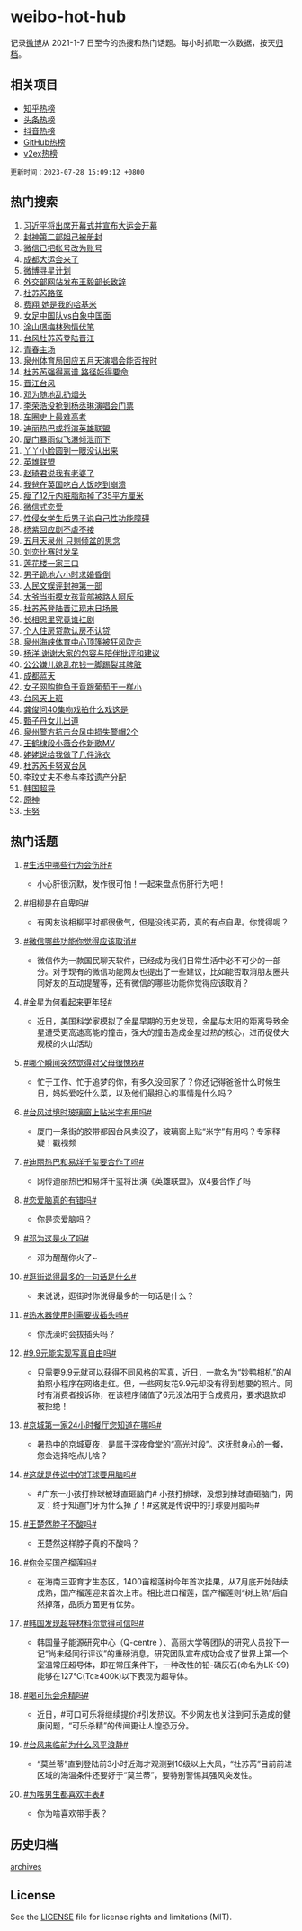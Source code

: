 # weibo-hot-hub

记录[微博](https://www.weibo.com)从 2021-1-7 日至今的热搜和热门话题。每小时抓取一次数据，按天[归档](archives)。

## 相关项目

- [知乎热榜](https://github.com/lonnyzhang423/zhihu-hot-hub)
- [头条热榜](https://github.com/lonnyzhang423/toutiao-hot-hub)
- [抖音热榜](https://github.com/lonnyzhang423/douyin-hot-hub)
- [GitHub热榜](https://github.com/lonnyzhang423/github-hot-hub)
- [v2ex热榜](https://github.com/lonnyzhang423/v2ex-hot-hub)


`更新时间：2023-07-28 15:09:12 +0800`

## 热门搜索

1. [习近平将出席开幕式并宣布大运会开幕](https://m.weibo.cn/search?containerid=100103type%3D1%26t%3D10%26q%3D%23%E4%B9%A0%E8%BF%91%E5%B9%B3%E5%B0%86%E5%87%BA%E5%B8%AD%E5%BC%80%E5%B9%95%E5%BC%8F%E5%B9%B6%E5%AE%A3%E5%B8%83%E5%A4%A7%E8%BF%90%E4%BC%9A%E5%BC%80%E5%B9%95%23&stream_entry_id=51&isnewpage=1&extparam=seat%3D1%26dgr%3D0%26cate%3D10103%26stream_entry_id%3D51%26filter_type%3Drealtimehot%26pos%3D0%26c_type%3D51%26display_time%3D1690528150%26pre_seqid%3D1690528150849027218107&luicode=10000011&lfid=106003type%253D25%2526t%253D3%2526disable_hot%253D1%2526filter_type%253Drealtimehot)
1. [封神第二部妲己被册封](https://m.weibo.cn/search?containerid=100103type%3D1%26t%3D10%26q%3D%E5%B0%81%E7%A5%9E%E7%AC%AC%E4%BA%8C%E9%83%A8%E5%A6%B2%E5%B7%B1%E8%A2%AB%E5%86%8C%E5%B0%81&stream_entry_id=31&isnewpage=1&extparam=seat%3D1%26stream_entry_id%3D31%26realpos%3D1%26lcate%3D5001%26filter_type%3Drealtimehot%26q%3D%25E5%25B0%2581%25E7%25A5%259E%25E7%25AC%25AC%25E4%25BA%258C%25E9%2583%25A8%25E5%25A6%25B2%25E5%25B7%25B1%25E8%25A2%25AB%25E5%2586%258C%25E5%25B0%2581%26c_type%3D31%26flag%3D1%26dgr%3D0%26cate%3D5001%26pos%3D0%26band_rank%3D1%26display_time%3D1690528150%26pre_seqid%3D1690528150849027218107&luicode=10000011&lfid=106003type%253D25%2526t%253D3%2526disable_hot%253D1%2526filter_type%253Drealtimehot)
1. [微信已把帐号改为账号](https://m.weibo.cn/search?containerid=100103type%3D1%26t%3D10%26q%3D%23%E5%BE%AE%E4%BF%A1%E5%B7%B2%E6%8A%8A%E5%B8%90%E5%8F%B7%E6%94%B9%E4%B8%BA%E8%B4%A6%E5%8F%B7%23&stream_entry_id=31&isnewpage=1&extparam=seat%3D1%26stream_entry_id%3D31%26realpos%3D2%26lcate%3D5001%26filter_type%3Drealtimehot%26q%3D%2523%25E5%25BE%25AE%25E4%25BF%25A1%25E5%25B7%25B2%25E6%258A%258A%25E5%25B8%2590%25E5%258F%25B7%25E6%2594%25B9%25E4%25B8%25BA%25E8%25B4%25A6%25E5%258F%25B7%2523%26c_type%3D31%26flag%3D16%26dgr%3D0%26cate%3D5001%26pos%3D1%26band_rank%3D2%26display_time%3D1690528150%26pre_seqid%3D1690528150849027218107&luicode=10000011&lfid=106003type%253D25%2526t%253D3%2526disable_hot%253D1%2526filter_type%253Drealtimehot)
1. [成都大运会来了](https://m.weibo.cn/search?containerid=100103type%3D1%26t%3D10%26q%3D%23%E6%88%90%E9%83%BD%E5%A4%A7%E8%BF%90%E4%BC%9A%E6%9D%A5%E4%BA%86%23&stream_entry_id=31&isnewpage=1&extparam=seat%3D1%26stream_entry_id%3D31%26realpos%3D3%26lcate%3D5001%26filter_type%3Drealtimehot%26q%3D%2523%25E6%2588%2590%25E9%2583%25BD%25E5%25A4%25A7%25E8%25BF%2590%25E4%25BC%259A%25E6%259D%25A5%25E4%25BA%2586%2523%26c_type%3D31%26flag%3D0%26dgr%3D0%26cate%3D5001%26pos%3D2%26band_rank%3D3%26display_time%3D1690528150%26pre_seqid%3D1690528150849027218107&luicode=10000011&lfid=106003type%253D25%2526t%253D3%2526disable_hot%253D1%2526filter_type%253Drealtimehot)
1. [微博寻星计划](https://m.weibo.cn/search?containerid=100103type%3D1%26t%3D10%26q%3D%23%E5%BE%AE%E5%8D%9A%E5%AF%BB%E6%98%9F%E8%AE%A1%E5%88%92%23&stream_entry_id=31&isnewpage=1&extparam=seat%3D1%26stream_entry_id%3D31%26q%3D%2523%25E5%25BE%25AE%25E5%258D%259A%25E5%25AF%25BB%25E6%2598%259F%25E8%25AE%25A1%25E5%2588%2592%2523%26lcate%3D5001%26filter_type%3Drealtimehot%26is_ad_pos%3D1%26c_type%3D31%26dgr%3D0%26cate%3D5001%26adid%3D197711%26pos%3D3%26band_rank%3D4%26display_time%3D1690528150%26pre_seqid%3D1690528150849027218107&luicode=10000011&lfid=106003type%253D25%2526t%253D3%2526disable_hot%253D1%2526filter_type%253Drealtimehot)
1. [外交部网站发布王毅部长致辞](https://m.weibo.cn/search?containerid=100103type%3D1%26t%3D10%26q%3D%23%E5%A4%96%E4%BA%A4%E9%83%A8%E7%BD%91%E7%AB%99%E5%8F%91%E5%B8%83%E7%8E%8B%E6%AF%85%E9%83%A8%E9%95%BF%E8%87%B4%E8%BE%9E%23&stream_entry_id=31&isnewpage=1&extparam=seat%3D1%26stream_entry_id%3D31%26realpos%3D4%26lcate%3D5001%26filter_type%3Drealtimehot%26q%3D%2523%25E5%25A4%2596%25E4%25BA%25A4%25E9%2583%25A8%25E7%25BD%2591%25E7%25AB%2599%25E5%258F%2591%25E5%25B8%2583%25E7%258E%258B%25E6%25AF%2585%25E9%2583%25A8%25E9%2595%25BF%25E8%2587%25B4%25E8%25BE%259E%2523%26c_type%3D31%26flag%3D1%26dgr%3D0%26cate%3D5001%26pos%3D4%26band_rank%3D4%26display_time%3D1690528150%26pre_seqid%3D1690528150849027218107&luicode=10000011&lfid=106003type%253D25%2526t%253D3%2526disable_hot%253D1%2526filter_type%253Drealtimehot)
1. [杜苏芮路径](https://m.weibo.cn/search?containerid=100103type%3D1%26t%3D10%26q%3D%E6%9D%9C%E8%8B%8F%E8%8A%AE%E8%B7%AF%E5%BE%84&stream_entry_id=31&isnewpage=1&extparam=seat%3D1%26stream_entry_id%3D31%26realpos%3D5%26lcate%3D5001%26filter_type%3Drealtimehot%26q%3D%25E6%259D%259C%25E8%258B%258F%25E8%258A%25AE%25E8%25B7%25AF%25E5%25BE%2584%26c_type%3D31%26flag%3D16%26dgr%3D0%26cate%3D5001%26pos%3D5%26band_rank%3D5%26display_time%3D1690528150%26pre_seqid%3D1690528150849027218107&luicode=10000011&lfid=106003type%253D25%2526t%253D3%2526disable_hot%253D1%2526filter_type%253Drealtimehot)
1. [费翔 她是我的哈基米](https://m.weibo.cn/search?containerid=100103type%3D1%26t%3D10%26q%3D%E8%B4%B9%E7%BF%94+%E5%A5%B9%E6%98%AF%E6%88%91%E7%9A%84%E5%93%88%E5%9F%BA%E7%B1%B3&stream_entry_id=31&isnewpage=1&extparam=seat%3D1%26stream_entry_id%3D31%26realpos%3D6%26lcate%3D5001%26filter_type%3Drealtimehot%26q%3D%25E8%25B4%25B9%25E7%25BF%2594%2520%25E5%25A5%25B9%25E6%2598%25AF%25E6%2588%2591%25E7%259A%2584%25E5%2593%2588%25E5%259F%25BA%25E7%25B1%25B3%26c_type%3D31%26flag%3D2%26dgr%3D0%26cate%3D5001%26pos%3D6%26band_rank%3D6%26display_time%3D1690528150%26pre_seqid%3D1690528150849027218107&luicode=10000011&lfid=106003type%253D25%2526t%253D3%2526disable_hot%253D1%2526filter_type%253Drealtimehot)
1. [女足中国队vs白象中国面](https://m.weibo.cn/search?containerid=100103type%3D1%26t%3D10%26q%3D%23%E5%A5%B3%E8%B6%B3%E4%B8%AD%E5%9B%BD%E9%98%9Fvs%E7%99%BD%E8%B1%A1%E4%B8%AD%E5%9B%BD%E9%9D%A2%23&stream_entry_id=31&isnewpage=1&extparam=seat%3D1%26lcate%3D5001%26filter_type%3Drealtimehot%26c_type%3D31%26q%3D%2523%25E5%25A5%25B3%25E8%25B6%25B3%25E4%25B8%25AD%25E5%259B%25BD%25E9%2598%259Fvs%25E7%2599%25BD%25E8%25B1%25A1%25E4%25B8%25AD%25E5%259B%25BD%25E9%259D%25A2%2523%26dgr%3D0%26cate%3D5001%26adid%3D197348%26topic_ad%3D1%26is_ad_pos%3D1%26band_rank%3D7%26pos%3D7%26stream_entry_id%3D31%26display_time%3D1690528150%26pre_seqid%3D1690528150849027218107&luicode=10000011&lfid=106003type%253D25%2526t%253D3%2526disable_hot%253D1%2526filter_type%253Drealtimehot)
1. [涂山璟梅林殉情伏笔](https://m.weibo.cn/search?containerid=100103type%3D1%26t%3D10%26q%3D%23%E6%B6%82%E5%B1%B1%E7%92%9F%E6%A2%85%E6%9E%97%E6%AE%89%E6%83%85%E4%BC%8F%E7%AC%94%23&stream_entry_id=31&isnewpage=1&extparam=seat%3D1%26stream_entry_id%3D31%26realpos%3D7%26lcate%3D5001%26filter_type%3Drealtimehot%26q%3D%2523%25E6%25B6%2582%25E5%25B1%25B1%25E7%2592%259F%25E6%25A2%2585%25E6%259E%2597%25E6%25AE%2589%25E6%2583%2585%25E4%25BC%258F%25E7%25AC%2594%2523%26c_type%3D31%26flag%3D1%26dgr%3D0%26cate%3D5001%26pos%3D8%26band_rank%3D7%26display_time%3D1690528150%26pre_seqid%3D1690528150849027218107&luicode=10000011&lfid=106003type%253D25%2526t%253D3%2526disable_hot%253D1%2526filter_type%253Drealtimehot)
1. [台风杜苏芮登陆晋江](https://m.weibo.cn/search?containerid=100103type%3D1%26t%3D10%26q%3D%23%E5%8F%B0%E9%A3%8E%E6%9D%9C%E8%8B%8F%E8%8A%AE%E7%99%BB%E9%99%86%E6%99%8B%E6%B1%9F%23&stream_entry_id=31&isnewpage=1&extparam=seat%3D1%26stream_entry_id%3D31%26realpos%3D8%26lcate%3D5001%26filter_type%3Drealtimehot%26q%3D%2523%25E5%258F%25B0%25E9%25A3%258E%25E6%259D%259C%25E8%258B%258F%25E8%258A%25AE%25E7%2599%25BB%25E9%2599%2586%25E6%2599%258B%25E6%25B1%259F%2523%26c_type%3D31%26flag%3D16%26dgr%3D0%26cate%3D5001%26pos%3D9%26band_rank%3D8%26display_time%3D1690528150%26pre_seqid%3D1690528150849027218107&luicode=10000011&lfid=106003type%253D25%2526t%253D3%2526disable_hot%253D1%2526filter_type%253Drealtimehot)
1. [青春主场](https://m.weibo.cn/search?containerid=100103type%3D1%26t%3D10%26q%3D%23%E9%9D%92%E6%98%A5%E4%B8%BB%E5%9C%BA%23&stream_entry_id=31&isnewpage=1&extparam=seat%3D1%26stream_entry_id%3D31%26realpos%3D9%26lcate%3D5001%26filter_type%3Drealtimehot%26q%3D%2523%25E9%259D%2592%25E6%2598%25A5%25E4%25B8%25BB%25E5%259C%25BA%2523%26c_type%3D31%26flag%3D0%26dgr%3D0%26cate%3D5001%26pos%3D10%26band_rank%3D9%26display_time%3D1690528150%26pre_seqid%3D1690528150849027218107&luicode=10000011&lfid=106003type%253D25%2526t%253D3%2526disable_hot%253D1%2526filter_type%253Drealtimehot)
1. [泉州体育局回应五月天演唱会能否按时](https://m.weibo.cn/search?containerid=100103type%3D1%26t%3D10%26q%3D%23%E6%B3%89%E5%B7%9E%E4%BD%93%E8%82%B2%E5%B1%80%E5%9B%9E%E5%BA%94%E4%BA%94%E6%9C%88%E5%A4%A9%E6%BC%94%E5%94%B1%E4%BC%9A%E8%83%BD%E5%90%A6%E6%8C%89%E6%97%B6%23&stream_entry_id=31&isnewpage=1&extparam=seat%3D1%26stream_entry_id%3D31%26realpos%3D10%26lcate%3D5001%26filter_type%3Drealtimehot%26q%3D%2523%25E6%25B3%2589%25E5%25B7%259E%25E4%25BD%2593%25E8%2582%25B2%25E5%25B1%2580%25E5%259B%259E%25E5%25BA%2594%25E4%25BA%2594%25E6%259C%2588%25E5%25A4%25A9%25E6%25BC%2594%25E5%2594%25B1%25E4%25BC%259A%25E8%2583%25BD%25E5%2590%25A6%25E6%258C%2589%25E6%2597%25B6%2523%26c_type%3D31%26flag%3D1%26dgr%3D0%26cate%3D5001%26pos%3D11%26band_rank%3D10%26display_time%3D1690528150%26pre_seqid%3D1690528150849027218107&luicode=10000011&lfid=106003type%253D25%2526t%253D3%2526disable_hot%253D1%2526filter_type%253Drealtimehot)
1. [杜苏芮强得离谱 路径妖得要命](https://m.weibo.cn/search?containerid=100103type%3D1%26t%3D10%26q%3D%E6%9D%9C%E8%8B%8F%E8%8A%AE%E5%BC%BA%E5%BE%97%E7%A6%BB%E8%B0%B1+%E8%B7%AF%E5%BE%84%E5%A6%96%E5%BE%97%E8%A6%81%E5%91%BD&stream_entry_id=31&isnewpage=1&extparam=seat%3D1%26stream_entry_id%3D31%26realpos%3D11%26lcate%3D5001%26filter_type%3Drealtimehot%26q%3D%25E6%259D%259C%25E8%258B%258F%25E8%258A%25AE%25E5%25BC%25BA%25E5%25BE%2597%25E7%25A6%25BB%25E8%25B0%25B1%2520%25E8%25B7%25AF%25E5%25BE%2584%25E5%25A6%2596%25E5%25BE%2597%25E8%25A6%2581%25E5%2591%25BD%26c_type%3D31%26flag%3D1%26dgr%3D0%26cate%3D5001%26pos%3D12%26band_rank%3D11%26display_time%3D1690528150%26pre_seqid%3D1690528150849027218107&luicode=10000011&lfid=106003type%253D25%2526t%253D3%2526disable_hot%253D1%2526filter_type%253Drealtimehot)
1. [晋江台风](https://m.weibo.cn/search?containerid=100103type%3D1%26t%3D10%26q%3D%E6%99%8B%E6%B1%9F%E5%8F%B0%E9%A3%8E&stream_entry_id=31&isnewpage=1&extparam=seat%3D1%26stream_entry_id%3D31%26realpos%3D12%26lcate%3D5001%26filter_type%3Drealtimehot%26q%3D%25E6%2599%258B%25E6%25B1%259F%25E5%258F%25B0%25E9%25A3%258E%26c_type%3D31%26flag%3D0%26dgr%3D0%26cate%3D5001%26pos%3D13%26band_rank%3D12%26display_time%3D1690528150%26pre_seqid%3D1690528150849027218107&luicode=10000011&lfid=106003type%253D25%2526t%253D3%2526disable_hot%253D1%2526filter_type%253Drealtimehot)
1. [邓为随地乱扔烟头](https://m.weibo.cn/search?containerid=100103type%3D1%26t%3D10%26q%3D%23%E9%82%93%E4%B8%BA%E9%9A%8F%E5%9C%B0%E4%B9%B1%E6%89%94%E7%83%9F%E5%A4%B4%23&stream_entry_id=31&isnewpage=1&extparam=seat%3D1%26stream_entry_id%3D31%26realpos%3D13%26lcate%3D5001%26filter_type%3Drealtimehot%26q%3D%2523%25E9%2582%2593%25E4%25B8%25BA%25E9%259A%258F%25E5%259C%25B0%25E4%25B9%25B1%25E6%2589%2594%25E7%2583%259F%25E5%25A4%25B4%2523%26c_type%3D31%26flag%3D0%26dgr%3D0%26cate%3D5001%26pos%3D14%26band_rank%3D13%26display_time%3D1690528150%26pre_seqid%3D1690528150849027218107&luicode=10000011&lfid=106003type%253D25%2526t%253D3%2526disable_hot%253D1%2526filter_type%253Drealtimehot)
1. [李荣浩没抢到杨丞琳演唱会门票](https://m.weibo.cn/search?containerid=100103type%3D1%26t%3D10%26q%3D%23%E6%9D%8E%E8%8D%A3%E6%B5%A9%E6%B2%A1%E6%8A%A2%E5%88%B0%E6%9D%A8%E4%B8%9E%E7%90%B3%E6%BC%94%E5%94%B1%E4%BC%9A%E9%97%A8%E7%A5%A8%23&stream_entry_id=31&isnewpage=1&extparam=seat%3D1%26stream_entry_id%3D31%26realpos%3D14%26lcate%3D5001%26filter_type%3Drealtimehot%26q%3D%2523%25E6%259D%258E%25E8%258D%25A3%25E6%25B5%25A9%25E6%25B2%25A1%25E6%258A%25A2%25E5%2588%25B0%25E6%259D%25A8%25E4%25B8%259E%25E7%2590%25B3%25E6%25BC%2594%25E5%2594%25B1%25E4%25BC%259A%25E9%2597%25A8%25E7%25A5%25A8%2523%26c_type%3D31%26flag%3D1%26dgr%3D0%26cate%3D5001%26pos%3D15%26band_rank%3D14%26display_time%3D1690528150%26pre_seqid%3D1690528150849027218107&luicode=10000011&lfid=106003type%253D25%2526t%253D3%2526disable_hot%253D1%2526filter_type%253Drealtimehot)
1. [车圈史上最难高考](https://m.weibo.cn/search?containerid=100103type%3D1%26t%3D10%26q%3D%23%E8%BD%A6%E5%9C%88%E5%8F%B2%E4%B8%8A%E6%9C%80%E9%9A%BE%E9%AB%98%E8%80%83%23&stream_entry_id=31&isnewpage=1&extparam=seat%3D1%26stream_entry_id%3D31%26realpos%3D15%26lcate%3D5001%26filter_type%3Drealtimehot%26q%3D%2523%25E8%25BD%25A6%25E5%259C%2588%25E5%258F%25B2%25E4%25B8%258A%25E6%259C%2580%25E9%259A%25BE%25E9%25AB%2598%25E8%2580%2583%2523%26c_type%3D31%26flag%3D0%26dgr%3D0%26cate%3D5001%26adid%3D197805%26pos%3D16%26band_rank%3D15%26display_time%3D1690528150%26pre_seqid%3D1690528150849027218107&luicode=10000011&lfid=106003type%253D25%2526t%253D3%2526disable_hot%253D1%2526filter_type%253Drealtimehot)
1. [迪丽热巴或将演英雄联盟](https://m.weibo.cn/search?containerid=100103type%3D1%26t%3D10%26q%3D%23%E8%BF%AA%E4%B8%BD%E7%83%AD%E5%B7%B4%E6%88%96%E5%B0%86%E6%BC%94%E8%8B%B1%E9%9B%84%E8%81%94%E7%9B%9F%23&stream_entry_id=31&isnewpage=1&extparam=seat%3D1%26stream_entry_id%3D31%26realpos%3D16%26lcate%3D5001%26filter_type%3Drealtimehot%26q%3D%2523%25E8%25BF%25AA%25E4%25B8%25BD%25E7%2583%25AD%25E5%25B7%25B4%25E6%2588%2596%25E5%25B0%2586%25E6%25BC%2594%25E8%258B%25B1%25E9%259B%2584%25E8%2581%2594%25E7%259B%259F%2523%26c_type%3D31%26flag%3D0%26dgr%3D0%26cate%3D5001%26pos%3D17%26band_rank%3D16%26display_time%3D1690528150%26pre_seqid%3D1690528150849027218107&luicode=10000011&lfid=106003type%253D25%2526t%253D3%2526disable_hot%253D1%2526filter_type%253Drealtimehot)
1. [厦门暴雨似飞瀑倾泄而下](https://m.weibo.cn/search?containerid=100103type%3D1%26t%3D10%26q%3D%23%E5%8E%A6%E9%97%A8%E6%9A%B4%E9%9B%A8%E4%BC%BC%E9%A3%9E%E7%80%91%E5%80%BE%E6%B3%84%E8%80%8C%E4%B8%8B%23&stream_entry_id=31&isnewpage=1&extparam=seat%3D1%26stream_entry_id%3D31%26realpos%3D17%26lcate%3D5001%26filter_type%3Drealtimehot%26q%3D%2523%25E5%258E%25A6%25E9%2597%25A8%25E6%259A%25B4%25E9%259B%25A8%25E4%25BC%25BC%25E9%25A3%259E%25E7%2580%2591%25E5%2580%25BE%25E6%25B3%2584%25E8%2580%258C%25E4%25B8%258B%2523%26c_type%3D31%26flag%3D0%26dgr%3D0%26cate%3D5001%26pos%3D18%26band_rank%3D17%26display_time%3D1690528150%26pre_seqid%3D1690528150849027218107&luicode=10000011&lfid=106003type%253D25%2526t%253D3%2526disable_hot%253D1%2526filter_type%253Drealtimehot)
1. [丫丫小脸圆到一眼没认出来](https://m.weibo.cn/search?containerid=100103type%3D1%26t%3D10%26q%3D%23%E4%B8%AB%E4%B8%AB%E5%B0%8F%E8%84%B8%E5%9C%86%E5%88%B0%E4%B8%80%E7%9C%BC%E6%B2%A1%E8%AE%A4%E5%87%BA%E6%9D%A5%23&stream_entry_id=31&isnewpage=1&extparam=seat%3D1%26stream_entry_id%3D31%26realpos%3D18%26lcate%3D5001%26filter_type%3Drealtimehot%26q%3D%2523%25E4%25B8%25AB%25E4%25B8%25AB%25E5%25B0%258F%25E8%2584%25B8%25E5%259C%2586%25E5%2588%25B0%25E4%25B8%2580%25E7%259C%25BC%25E6%25B2%25A1%25E8%25AE%25A4%25E5%2587%25BA%25E6%259D%25A5%2523%26c_type%3D31%26flag%3D32768%26dgr%3D0%26cate%3D5001%26pos%3D19%26band_rank%3D18%26display_time%3D1690528150%26pre_seqid%3D1690528150849027218107&luicode=10000011&lfid=106003type%253D25%2526t%253D3%2526disable_hot%253D1%2526filter_type%253Drealtimehot)
1. [英雄联盟](https://m.weibo.cn/search?containerid=100103type%3D1%26t%3D10%26q%3D%E8%8B%B1%E9%9B%84%E8%81%94%E7%9B%9F&stream_entry_id=31&isnewpage=1&extparam=seat%3D1%26stream_entry_id%3D31%26realpos%3D19%26lcate%3D5001%26filter_type%3Drealtimehot%26q%3D%25E8%258B%25B1%25E9%259B%2584%25E8%2581%2594%25E7%259B%259F%26c_type%3D31%26flag%3D0%26dgr%3D0%26cate%3D5001%26pos%3D20%26band_rank%3D19%26display_time%3D1690528150%26pre_seqid%3D1690528150849027218107&luicode=10000011&lfid=106003type%253D25%2526t%253D3%2526disable_hot%253D1%2526filter_type%253Drealtimehot)
1. [赵琦君说我有老婆了](https://m.weibo.cn/search?containerid=100103type%3D1%26t%3D10%26q%3D%23%E8%B5%B5%E7%90%A6%E5%90%9B%E8%AF%B4%E6%88%91%E6%9C%89%E8%80%81%E5%A9%86%E4%BA%86%23&stream_entry_id=31&isnewpage=1&extparam=seat%3D1%26stream_entry_id%3D31%26realpos%3D20%26lcate%3D5001%26filter_type%3Drealtimehot%26q%3D%2523%25E8%25B5%25B5%25E7%2590%25A6%25E5%2590%259B%25E8%25AF%25B4%25E6%2588%2591%25E6%259C%2589%25E8%2580%2581%25E5%25A9%2586%25E4%25BA%2586%2523%26c_type%3D31%26flag%3D1%26dgr%3D0%26cate%3D5001%26pos%3D21%26band_rank%3D20%26display_time%3D1690528150%26pre_seqid%3D1690528150849027218107&luicode=10000011&lfid=106003type%253D25%2526t%253D3%2526disable_hot%253D1%2526filter_type%253Drealtimehot)
1. [我爸在英国吃白人饭吃到崩溃](https://m.weibo.cn/search?containerid=100103type%3D1%26t%3D10%26q%3D%23%E6%88%91%E7%88%B8%E5%9C%A8%E8%8B%B1%E5%9B%BD%E5%90%83%E7%99%BD%E4%BA%BA%E9%A5%AD%E5%90%83%E5%88%B0%E5%B4%A9%E6%BA%83%23&stream_entry_id=31&isnewpage=1&extparam=seat%3D1%26stream_entry_id%3D31%26realpos%3D21%26lcate%3D5001%26filter_type%3Drealtimehot%26q%3D%2523%25E6%2588%2591%25E7%2588%25B8%25E5%259C%25A8%25E8%258B%25B1%25E5%259B%25BD%25E5%2590%2583%25E7%2599%25BD%25E4%25BA%25BA%25E9%25A5%25AD%25E5%2590%2583%25E5%2588%25B0%25E5%25B4%25A9%25E6%25BA%2583%2523%26c_type%3D31%26flag%3D1%26dgr%3D0%26cate%3D5001%26pos%3D22%26band_rank%3D21%26display_time%3D1690528150%26pre_seqid%3D1690528150849027218107&luicode=10000011&lfid=106003type%253D25%2526t%253D3%2526disable_hot%253D1%2526filter_type%253Drealtimehot)
1. [瘦了12斤内脏脂肪掉了35平方厘米](https://m.weibo.cn/search?containerid=100103type%3D1%26t%3D10%26q%3D%23%E7%98%A6%E4%BA%8612%E6%96%A4%E5%86%85%E8%84%8F%E8%84%82%E8%82%AA%E6%8E%89%E4%BA%8635%E5%B9%B3%E6%96%B9%E5%8E%98%E7%B1%B3%23&stream_entry_id=31&isnewpage=1&extparam=seat%3D1%26stream_entry_id%3D31%26realpos%3D22%26lcate%3D5001%26filter_type%3Drealtimehot%26q%3D%2523%25E7%2598%25A6%25E4%25BA%258612%25E6%2596%25A4%25E5%2586%2585%25E8%2584%258F%25E8%2584%2582%25E8%2582%25AA%25E6%258E%2589%25E4%25BA%258635%25E5%25B9%25B3%25E6%2596%25B9%25E5%258E%2598%25E7%25B1%25B3%2523%26c_type%3D31%26flag%3D0%26dgr%3D0%26cate%3D5001%26pos%3D23%26band_rank%3D22%26display_time%3D1690528150%26pre_seqid%3D1690528150849027218107&luicode=10000011&lfid=106003type%253D25%2526t%253D3%2526disable_hot%253D1%2526filter_type%253Drealtimehot)
1. [微信式恋爱](https://m.weibo.cn/search?containerid=100103type%3D1%26t%3D10%26q%3D%E5%BE%AE%E4%BF%A1%E5%BC%8F%E6%81%8B%E7%88%B1&stream_entry_id=31&isnewpage=1&extparam=seat%3D1%26stream_entry_id%3D31%26realpos%3D23%26lcate%3D5001%26filter_type%3Drealtimehot%26q%3D%25E5%25BE%25AE%25E4%25BF%25A1%25E5%25BC%258F%25E6%2581%258B%25E7%2588%25B1%26c_type%3D31%26flag%3D0%26dgr%3D0%26cate%3D5001%26pos%3D24%26band_rank%3D23%26display_time%3D1690528150%26pre_seqid%3D1690528150849027218107&luicode=10000011&lfid=106003type%253D25%2526t%253D3%2526disable_hot%253D1%2526filter_type%253Drealtimehot)
1. [性侵女学生后男子说自己性功能障碍](https://m.weibo.cn/search?containerid=100103type%3D1%26t%3D10%26q%3D%23%E6%80%A7%E4%BE%B5%E5%A5%B3%E5%AD%A6%E7%94%9F%E5%90%8E%E7%94%B7%E5%AD%90%E8%AF%B4%E8%87%AA%E5%B7%B1%E6%80%A7%E5%8A%9F%E8%83%BD%E9%9A%9C%E7%A2%8D%23&stream_entry_id=31&isnewpage=1&extparam=seat%3D1%26stream_entry_id%3D31%26realpos%3D24%26lcate%3D5001%26filter_type%3Drealtimehot%26q%3D%2523%25E6%2580%25A7%25E4%25BE%25B5%25E5%25A5%25B3%25E5%25AD%25A6%25E7%2594%259F%25E5%2590%258E%25E7%2594%25B7%25E5%25AD%2590%25E8%25AF%25B4%25E8%2587%25AA%25E5%25B7%25B1%25E6%2580%25A7%25E5%258A%259F%25E8%2583%25BD%25E9%259A%259C%25E7%25A2%258D%2523%26c_type%3D31%26flag%3D0%26dgr%3D0%26cate%3D5001%26pos%3D25%26band_rank%3D24%26display_time%3D1690528150%26pre_seqid%3D1690528150849027218107&luicode=10000011&lfid=106003type%253D25%2526t%253D3%2526disable_hot%253D1%2526filter_type%253Drealtimehot)
1. [杨紫回应剧不虐不接](https://m.weibo.cn/search?containerid=100103type%3D1%26t%3D10%26q%3D%23%E6%9D%A8%E7%B4%AB%E5%9B%9E%E5%BA%94%E5%89%A7%E4%B8%8D%E8%99%90%E4%B8%8D%E6%8E%A5%23&stream_entry_id=31&isnewpage=1&extparam=seat%3D1%26stream_entry_id%3D31%26realpos%3D25%26lcate%3D5001%26filter_type%3Drealtimehot%26q%3D%2523%25E6%259D%25A8%25E7%25B4%25AB%25E5%259B%259E%25E5%25BA%2594%25E5%2589%25A7%25E4%25B8%258D%25E8%2599%2590%25E4%25B8%258D%25E6%258E%25A5%2523%26c_type%3D31%26flag%3D0%26dgr%3D0%26cate%3D5001%26pos%3D26%26band_rank%3D25%26display_time%3D1690528150%26pre_seqid%3D1690528150849027218107&luicode=10000011&lfid=106003type%253D25%2526t%253D3%2526disable_hot%253D1%2526filter_type%253Drealtimehot)
1. [五月天泉州 只剩倾盆的思念](https://m.weibo.cn/search?containerid=100103type%3D1%26t%3D10%26q%3D%E4%BA%94%E6%9C%88%E5%A4%A9%E6%B3%89%E5%B7%9E+%E5%8F%AA%E5%89%A9%E5%80%BE%E7%9B%86%E7%9A%84%E6%80%9D%E5%BF%B5&stream_entry_id=31&isnewpage=1&extparam=seat%3D1%26stream_entry_id%3D31%26realpos%3D26%26lcate%3D5001%26filter_type%3Drealtimehot%26q%3D%25E4%25BA%2594%25E6%259C%2588%25E5%25A4%25A9%25E6%25B3%2589%25E5%25B7%259E%2520%25E5%258F%25AA%25E5%2589%25A9%25E5%2580%25BE%25E7%259B%2586%25E7%259A%2584%25E6%2580%259D%25E5%25BF%25B5%26c_type%3D31%26flag%3D0%26dgr%3D0%26cate%3D5001%26pos%3D27%26band_rank%3D26%26display_time%3D1690528150%26pre_seqid%3D1690528150849027218107&luicode=10000011&lfid=106003type%253D25%2526t%253D3%2526disable_hot%253D1%2526filter_type%253Drealtimehot)
1. [刘恋比赛时发呆](https://m.weibo.cn/search?containerid=100103type%3D1%26t%3D10%26q%3D%E5%88%98%E6%81%8B%E6%AF%94%E8%B5%9B%E6%97%B6%E5%8F%91%E5%91%86&stream_entry_id=31&isnewpage=1&extparam=seat%3D1%26stream_entry_id%3D31%26realpos%3D27%26lcate%3D5001%26filter_type%3Drealtimehot%26q%3D%25E5%2588%2598%25E6%2581%258B%25E6%25AF%2594%25E8%25B5%259B%25E6%2597%25B6%25E5%258F%2591%25E5%2591%2586%26c_type%3D31%26flag%3D1%26dgr%3D0%26cate%3D5001%26pos%3D28%26band_rank%3D27%26display_time%3D1690528150%26pre_seqid%3D1690528150849027218107&luicode=10000011&lfid=106003type%253D25%2526t%253D3%2526disable_hot%253D1%2526filter_type%253Drealtimehot)
1. [莲花楼一家三口](https://m.weibo.cn/search?containerid=100103type%3D1%26t%3D10%26q%3D%23%E8%8E%B2%E8%8A%B1%E6%A5%BC%E4%B8%80%E5%AE%B6%E4%B8%89%E5%8F%A3%23&stream_entry_id=31&isnewpage=1&extparam=seat%3D1%26stream_entry_id%3D31%26realpos%3D28%26lcate%3D5001%26filter_type%3Drealtimehot%26q%3D%2523%25E8%258E%25B2%25E8%258A%25B1%25E6%25A5%25BC%25E4%25B8%2580%25E5%25AE%25B6%25E4%25B8%2589%25E5%258F%25A3%2523%26c_type%3D31%26flag%3D1%26dgr%3D0%26cate%3D5001%26pos%3D29%26band_rank%3D28%26display_time%3D1690528150%26pre_seqid%3D1690528150849027218107&luicode=10000011&lfid=106003type%253D25%2526t%253D3%2526disable_hot%253D1%2526filter_type%253Drealtimehot)
1. [男子跪地六小时求婚昏倒](https://m.weibo.cn/search?containerid=100103type%3D1%26t%3D10%26q%3D%23%E7%94%B7%E5%AD%90%E8%B7%AA%E5%9C%B0%E5%85%AD%E5%B0%8F%E6%97%B6%E6%B1%82%E5%A9%9A%E6%98%8F%E5%80%92%23&stream_entry_id=31&isnewpage=1&extparam=seat%3D1%26stream_entry_id%3D31%26realpos%3D29%26lcate%3D5001%26filter_type%3Drealtimehot%26q%3D%2523%25E7%2594%25B7%25E5%25AD%2590%25E8%25B7%25AA%25E5%259C%25B0%25E5%2585%25AD%25E5%25B0%258F%25E6%2597%25B6%25E6%25B1%2582%25E5%25A9%259A%25E6%2598%258F%25E5%2580%2592%2523%26c_type%3D31%26flag%3D0%26dgr%3D0%26cate%3D5001%26pos%3D30%26band_rank%3D29%26display_time%3D1690528150%26pre_seqid%3D1690528150849027218107&luicode=10000011&lfid=106003type%253D25%2526t%253D3%2526disable_hot%253D1%2526filter_type%253Drealtimehot)
1. [人民文娱评封神第一部](https://m.weibo.cn/search?containerid=100103type%3D1%26t%3D10%26q%3D%23%E4%BA%BA%E6%B0%91%E6%96%87%E5%A8%B1%E8%AF%84%E5%B0%81%E7%A5%9E%E7%AC%AC%E4%B8%80%E9%83%A8%23&stream_entry_id=31&isnewpage=1&extparam=seat%3D1%26stream_entry_id%3D31%26realpos%3D30%26lcate%3D5001%26filter_type%3Drealtimehot%26q%3D%2523%25E4%25BA%25BA%25E6%25B0%2591%25E6%2596%2587%25E5%25A8%25B1%25E8%25AF%2584%25E5%25B0%2581%25E7%25A5%259E%25E7%25AC%25AC%25E4%25B8%2580%25E9%2583%25A8%2523%26c_type%3D31%26flag%3D1%26dgr%3D0%26cate%3D5001%26pos%3D31%26band_rank%3D30%26display_time%3D1690528150%26pre_seqid%3D1690528150849027218107&luicode=10000011&lfid=106003type%253D25%2526t%253D3%2526disable_hot%253D1%2526filter_type%253Drealtimehot)
1. [大爷当街摸女孩背部被路人呵斥](https://m.weibo.cn/search?containerid=100103type%3D1%26t%3D10%26q%3D%23%E5%A4%A7%E7%88%B7%E5%BD%93%E8%A1%97%E6%91%B8%E5%A5%B3%E5%AD%A9%E8%83%8C%E9%83%A8%E8%A2%AB%E8%B7%AF%E4%BA%BA%E5%91%B5%E6%96%A5%23&stream_entry_id=31&isnewpage=1&extparam=seat%3D1%26stream_entry_id%3D31%26realpos%3D31%26lcate%3D5001%26filter_type%3Drealtimehot%26q%3D%2523%25E5%25A4%25A7%25E7%2588%25B7%25E5%25BD%2593%25E8%25A1%2597%25E6%2591%25B8%25E5%25A5%25B3%25E5%25AD%25A9%25E8%2583%258C%25E9%2583%25A8%25E8%25A2%25AB%25E8%25B7%25AF%25E4%25BA%25BA%25E5%2591%25B5%25E6%2596%25A5%2523%26c_type%3D31%26flag%3D1%26dgr%3D0%26cate%3D5001%26pos%3D32%26band_rank%3D31%26display_time%3D1690528150%26pre_seqid%3D1690528150849027218107&luicode=10000011&lfid=106003type%253D25%2526t%253D3%2526disable_hot%253D1%2526filter_type%253Drealtimehot)
1. [杜苏芮登陆晋江现末日场景](https://m.weibo.cn/search?containerid=100103type%3D1%26t%3D10%26q%3D%23%E6%9D%9C%E8%8B%8F%E8%8A%AE%E7%99%BB%E9%99%86%E6%99%8B%E6%B1%9F%E7%8E%B0%E6%9C%AB%E6%97%A5%E5%9C%BA%E6%99%AF%23&stream_entry_id=31&isnewpage=1&extparam=seat%3D1%26stream_entry_id%3D31%26realpos%3D32%26lcate%3D5001%26filter_type%3Drealtimehot%26q%3D%2523%25E6%259D%259C%25E8%258B%258F%25E8%258A%25AE%25E7%2599%25BB%25E9%2599%2586%25E6%2599%258B%25E6%25B1%259F%25E7%258E%25B0%25E6%259C%25AB%25E6%2597%25A5%25E5%259C%25BA%25E6%2599%25AF%2523%26c_type%3D31%26flag%3D0%26dgr%3D0%26cate%3D5001%26pos%3D33%26band_rank%3D32%26display_time%3D1690528150%26pre_seqid%3D1690528150849027218107&luicode=10000011&lfid=106003type%253D25%2526t%253D3%2526disable_hot%253D1%2526filter_type%253Drealtimehot)
1. [长相思里究竟谁扛剧](https://m.weibo.cn/search?containerid=100103type%3D1%26t%3D10%26q%3D%23%E9%95%BF%E7%9B%B8%E6%80%9D%E9%87%8C%E7%A9%B6%E7%AB%9F%E8%B0%81%E6%89%9B%E5%89%A7%23&stream_entry_id=31&isnewpage=1&extparam=seat%3D1%26stream_entry_id%3D31%26realpos%3D33%26lcate%3D5001%26filter_type%3Drealtimehot%26q%3D%2523%25E9%2595%25BF%25E7%259B%25B8%25E6%2580%259D%25E9%2587%258C%25E7%25A9%25B6%25E7%25AB%259F%25E8%25B0%2581%25E6%2589%259B%25E5%2589%25A7%2523%26c_type%3D31%26flag%3D1%26dgr%3D0%26cate%3D5001%26pos%3D34%26band_rank%3D33%26display_time%3D1690528150%26pre_seqid%3D1690528150849027218107&luicode=10000011&lfid=106003type%253D25%2526t%253D3%2526disable_hot%253D1%2526filter_type%253Drealtimehot)
1. [个人住房贷款认房不认贷](https://m.weibo.cn/search?containerid=100103type%3D1%26t%3D10%26q%3D%23%E4%B8%AA%E4%BA%BA%E4%BD%8F%E6%88%BF%E8%B4%B7%E6%AC%BE%E8%AE%A4%E6%88%BF%E4%B8%8D%E8%AE%A4%E8%B4%B7%23&stream_entry_id=31&isnewpage=1&extparam=seat%3D1%26stream_entry_id%3D31%26realpos%3D34%26lcate%3D5001%26filter_type%3Drealtimehot%26q%3D%2523%25E4%25B8%25AA%25E4%25BA%25BA%25E4%25BD%258F%25E6%2588%25BF%25E8%25B4%25B7%25E6%25AC%25BE%25E8%25AE%25A4%25E6%2588%25BF%25E4%25B8%258D%25E8%25AE%25A4%25E8%25B4%25B7%2523%26c_type%3D31%26flag%3D0%26dgr%3D0%26cate%3D5001%26pos%3D35%26band_rank%3D34%26display_time%3D1690528150%26pre_seqid%3D1690528150849027218107&luicode=10000011&lfid=106003type%253D25%2526t%253D3%2526disable_hot%253D1%2526filter_type%253Drealtimehot)
1. [泉州海峡体育中心顶篷被狂风吹走](https://m.weibo.cn/search?containerid=100103type%3D1%26t%3D10%26q%3D%23%E6%B3%89%E5%B7%9E%E6%B5%B7%E5%B3%A1%E4%BD%93%E8%82%B2%E4%B8%AD%E5%BF%83%E9%A1%B6%E7%AF%B7%E8%A2%AB%E7%8B%82%E9%A3%8E%E5%90%B9%E8%B5%B0%23&stream_entry_id=31&isnewpage=1&extparam=seat%3D1%26stream_entry_id%3D31%26realpos%3D35%26lcate%3D5001%26filter_type%3Drealtimehot%26q%3D%2523%25E6%25B3%2589%25E5%25B7%259E%25E6%25B5%25B7%25E5%25B3%25A1%25E4%25BD%2593%25E8%2582%25B2%25E4%25B8%25AD%25E5%25BF%2583%25E9%25A1%25B6%25E7%25AF%25B7%25E8%25A2%25AB%25E7%258B%2582%25E9%25A3%258E%25E5%2590%25B9%25E8%25B5%25B0%2523%26c_type%3D31%26flag%3D0%26dgr%3D0%26cate%3D5001%26pos%3D36%26band_rank%3D35%26display_time%3D1690528150%26pre_seqid%3D1690528150849027218107&luicode=10000011&lfid=106003type%253D25%2526t%253D3%2526disable_hot%253D1%2526filter_type%253Drealtimehot)
1. [杨洋 谢谢大家的包容与陪伴批评和建议](https://m.weibo.cn/search?containerid=100103type%3D1%26t%3D10%26q%3D%E6%9D%A8%E6%B4%8B+%E8%B0%A2%E8%B0%A2%E5%A4%A7%E5%AE%B6%E7%9A%84%E5%8C%85%E5%AE%B9%E4%B8%8E%E9%99%AA%E4%BC%B4%E6%89%B9%E8%AF%84%E5%92%8C%E5%BB%BA%E8%AE%AE&stream_entry_id=31&isnewpage=1&extparam=seat%3D1%26stream_entry_id%3D31%26realpos%3D36%26lcate%3D5001%26filter_type%3Drealtimehot%26q%3D%25E6%259D%25A8%25E6%25B4%258B%2520%25E8%25B0%25A2%25E8%25B0%25A2%25E5%25A4%25A7%25E5%25AE%25B6%25E7%259A%2584%25E5%258C%2585%25E5%25AE%25B9%25E4%25B8%258E%25E9%2599%25AA%25E4%25BC%25B4%25E6%2589%25B9%25E8%25AF%2584%25E5%2592%258C%25E5%25BB%25BA%25E8%25AE%25AE%26c_type%3D31%26flag%3D0%26dgr%3D0%26cate%3D5001%26pos%3D37%26band_rank%3D36%26display_time%3D1690528150%26pre_seqid%3D1690528150849027218107&luicode=10000011&lfid=106003type%253D25%2526t%253D3%2526disable_hot%253D1%2526filter_type%253Drealtimehot)
1. [公公嫌儿媳乱花钱一脚踢裂其脾脏](https://m.weibo.cn/search?containerid=100103type%3D1%26t%3D10%26q%3D%23%E5%85%AC%E5%85%AC%E5%AB%8C%E5%84%BF%E5%AA%B3%E4%B9%B1%E8%8A%B1%E9%92%B1%E4%B8%80%E8%84%9A%E8%B8%A2%E8%A3%82%E5%85%B6%E8%84%BE%E8%84%8F%23&stream_entry_id=31&isnewpage=1&extparam=seat%3D1%26stream_entry_id%3D31%26realpos%3D37%26lcate%3D5001%26filter_type%3Drealtimehot%26q%3D%2523%25E5%2585%25AC%25E5%2585%25AC%25E5%25AB%258C%25E5%2584%25BF%25E5%25AA%25B3%25E4%25B9%25B1%25E8%258A%25B1%25E9%2592%25B1%25E4%25B8%2580%25E8%2584%259A%25E8%25B8%25A2%25E8%25A3%2582%25E5%2585%25B6%25E8%2584%25BE%25E8%2584%258F%2523%26c_type%3D31%26flag%3D0%26dgr%3D0%26cate%3D5001%26pos%3D38%26band_rank%3D37%26display_time%3D1690528150%26pre_seqid%3D1690528150849027218107&luicode=10000011&lfid=106003type%253D25%2526t%253D3%2526disable_hot%253D1%2526filter_type%253Drealtimehot)
1. [成都蓝天](https://m.weibo.cn/search?containerid=100103type%3D1%26t%3D10%26q%3D%E6%88%90%E9%83%BD%E8%93%9D%E5%A4%A9&stream_entry_id=31&isnewpage=1&extparam=seat%3D1%26stream_entry_id%3D31%26realpos%3D38%26lcate%3D5001%26filter_type%3Drealtimehot%26q%3D%25E6%2588%2590%25E9%2583%25BD%25E8%2593%259D%25E5%25A4%25A9%26c_type%3D31%26flag%3D0%26dgr%3D0%26cate%3D5001%26pos%3D39%26band_rank%3D38%26display_time%3D1690528150%26pre_seqid%3D1690528150849027218107&luicode=10000011&lfid=106003type%253D25%2526t%253D3%2526disable_hot%253D1%2526filter_type%253Drealtimehot)
1. [女子网购鲍鱼干竟跟葡萄干一样小](https://m.weibo.cn/search?containerid=100103type%3D1%26t%3D10%26q%3D%23%E5%A5%B3%E5%AD%90%E7%BD%91%E8%B4%AD%E9%B2%8D%E9%B1%BC%E5%B9%B2%E7%AB%9F%E8%B7%9F%E8%91%A1%E8%90%84%E5%B9%B2%E4%B8%80%E6%A0%B7%E5%B0%8F%23&stream_entry_id=31&isnewpage=1&extparam=seat%3D1%26stream_entry_id%3D31%26realpos%3D39%26lcate%3D5001%26filter_type%3Drealtimehot%26q%3D%2523%25E5%25A5%25B3%25E5%25AD%2590%25E7%25BD%2591%25E8%25B4%25AD%25E9%25B2%258D%25E9%25B1%25BC%25E5%25B9%25B2%25E7%25AB%259F%25E8%25B7%259F%25E8%2591%25A1%25E8%2590%2584%25E5%25B9%25B2%25E4%25B8%2580%25E6%25A0%25B7%25E5%25B0%258F%2523%26c_type%3D31%26flag%3D0%26dgr%3D0%26cate%3D5001%26pos%3D40%26band_rank%3D39%26display_time%3D1690528150%26pre_seqid%3D1690528150849027218107&luicode=10000011&lfid=106003type%253D25%2526t%253D3%2526disable_hot%253D1%2526filter_type%253Drealtimehot)
1. [台风天上班](https://m.weibo.cn/search?containerid=100103type%3D1%26t%3D10%26q%3D%E5%8F%B0%E9%A3%8E%E5%A4%A9%E4%B8%8A%E7%8F%AD&stream_entry_id=31&isnewpage=1&extparam=seat%3D1%26stream_entry_id%3D31%26realpos%3D40%26lcate%3D5001%26filter_type%3Drealtimehot%26q%3D%25E5%258F%25B0%25E9%25A3%258E%25E5%25A4%25A9%25E4%25B8%258A%25E7%258F%25AD%26c_type%3D31%26flag%3D0%26dgr%3D0%26cate%3D5001%26pos%3D41%26band_rank%3D40%26display_time%3D1690528150%26pre_seqid%3D1690528150849027218107&luicode=10000011&lfid=106003type%253D25%2526t%253D3%2526disable_hot%253D1%2526filter_type%253Drealtimehot)
1. [龚俊问40集吻戏拍什么戏这是](https://m.weibo.cn/search?containerid=100103type%3D1%26t%3D10%26q%3D%23%E9%BE%9A%E4%BF%8A%E9%97%AE40%E9%9B%86%E5%90%BB%E6%88%8F%E6%8B%8D%E4%BB%80%E4%B9%88%E6%88%8F%E8%BF%99%E6%98%AF%23&stream_entry_id=31&isnewpage=1&extparam=seat%3D1%26stream_entry_id%3D31%26realpos%3D41%26lcate%3D5001%26filter_type%3Drealtimehot%26q%3D%2523%25E9%25BE%259A%25E4%25BF%258A%25E9%2597%25AE40%25E9%259B%2586%25E5%2590%25BB%25E6%2588%258F%25E6%258B%258D%25E4%25BB%2580%25E4%25B9%2588%25E6%2588%258F%25E8%25BF%2599%25E6%2598%25AF%2523%26c_type%3D31%26flag%3D0%26dgr%3D0%26cate%3D5001%26pos%3D42%26band_rank%3D41%26display_time%3D1690528150%26pre_seqid%3D1690528150849027218107&luicode=10000011&lfid=106003type%253D25%2526t%253D3%2526disable_hot%253D1%2526filter_type%253Drealtimehot)
1. [甄子丹女儿出道](https://m.weibo.cn/search?containerid=100103type%3D1%26t%3D10%26q%3D%23%E7%94%84%E5%AD%90%E4%B8%B9%E5%A5%B3%E5%84%BF%E5%87%BA%E9%81%93%23&stream_entry_id=31&isnewpage=1&extparam=seat%3D1%26stream_entry_id%3D31%26realpos%3D42%26lcate%3D5001%26filter_type%3Drealtimehot%26q%3D%2523%25E7%2594%2584%25E5%25AD%2590%25E4%25B8%25B9%25E5%25A5%25B3%25E5%2584%25BF%25E5%2587%25BA%25E9%2581%2593%2523%26c_type%3D31%26flag%3D0%26dgr%3D0%26cate%3D5001%26pos%3D43%26band_rank%3D42%26display_time%3D1690528150%26pre_seqid%3D1690528150849027218107&luicode=10000011&lfid=106003type%253D25%2526t%253D3%2526disable_hot%253D1%2526filter_type%253Drealtimehot)
1. [泉州警方抗击台风中损失警帽2个](https://m.weibo.cn/search?containerid=100103type%3D1%26t%3D10%26q%3D%E6%B3%89%E5%B7%9E%E8%AD%A6%E6%96%B9%E6%8A%97%E5%87%BB%E5%8F%B0%E9%A3%8E%E4%B8%AD%E6%8D%9F%E5%A4%B1%E8%AD%A6%E5%B8%BD2%E4%B8%AA&stream_entry_id=31&isnewpage=1&extparam=seat%3D1%26stream_entry_id%3D31%26realpos%3D43%26lcate%3D5001%26filter_type%3Drealtimehot%26q%3D%25E6%25B3%2589%25E5%25B7%259E%25E8%25AD%25A6%25E6%2596%25B9%25E6%258A%2597%25E5%2587%25BB%25E5%258F%25B0%25E9%25A3%258E%25E4%25B8%25AD%25E6%258D%259F%25E5%25A4%25B1%25E8%25AD%25A6%25E5%25B8%25BD2%25E4%25B8%25AA%26c_type%3D31%26flag%3D1%26dgr%3D0%26cate%3D5001%26pos%3D44%26band_rank%3D43%26display_time%3D1690528150%26pre_seqid%3D1690528150849027218107&luicode=10000011&lfid=106003type%253D25%2526t%253D3%2526disable_hot%253D1%2526filter_type%253Drealtimehot)
1. [王鹤棣段小薇合作新歌MV](https://m.weibo.cn/search?containerid=100103type%3D1%26t%3D10%26q%3D%23%E7%8E%8B%E9%B9%A4%E6%A3%A3%E6%AE%B5%E5%B0%8F%E8%96%87%E5%90%88%E4%BD%9C%E6%96%B0%E6%AD%8CMV%23&stream_entry_id=31&isnewpage=1&extparam=seat%3D1%26stream_entry_id%3D31%26realpos%3D44%26lcate%3D5001%26filter_type%3Drealtimehot%26q%3D%2523%25E7%258E%258B%25E9%25B9%25A4%25E6%25A3%25A3%25E6%25AE%25B5%25E5%25B0%258F%25E8%2596%2587%25E5%2590%2588%25E4%25BD%259C%25E6%2596%25B0%25E6%25AD%258CMV%2523%26c_type%3D31%26flag%3D0%26dgr%3D0%26cate%3D5001%26pos%3D45%26band_rank%3D44%26display_time%3D1690528150%26pre_seqid%3D1690528150849027218107&luicode=10000011&lfid=106003type%253D25%2526t%253D3%2526disable_hot%253D1%2526filter_type%253Drealtimehot)
1. [姥姥说给我做了几件泳衣](https://m.weibo.cn/search?containerid=100103type%3D1%26t%3D10%26q%3D%23%E5%A7%A5%E5%A7%A5%E8%AF%B4%E7%BB%99%E6%88%91%E5%81%9A%E4%BA%86%E5%87%A0%E4%BB%B6%E6%B3%B3%E8%A1%A3%23&stream_entry_id=31&isnewpage=1&extparam=seat%3D1%26stream_entry_id%3D31%26realpos%3D45%26lcate%3D5001%26filter_type%3Drealtimehot%26q%3D%2523%25E5%25A7%25A5%25E5%25A7%25A5%25E8%25AF%25B4%25E7%25BB%2599%25E6%2588%2591%25E5%2581%259A%25E4%25BA%2586%25E5%2587%25A0%25E4%25BB%25B6%25E6%25B3%25B3%25E8%25A1%25A3%2523%26c_type%3D31%26flag%3D0%26dgr%3D0%26cate%3D5001%26pos%3D46%26band_rank%3D45%26display_time%3D1690528150%26pre_seqid%3D1690528150849027218107&luicode=10000011&lfid=106003type%253D25%2526t%253D3%2526disable_hot%253D1%2526filter_type%253Drealtimehot)
1. [杜苏芮卡努双台风](https://m.weibo.cn/search?containerid=100103type%3D1%26t%3D10%26q%3D%23%E6%9D%9C%E8%8B%8F%E8%8A%AE%E5%8D%A1%E5%8A%AA%E5%8F%8C%E5%8F%B0%E9%A3%8E%23&stream_entry_id=31&isnewpage=1&extparam=seat%3D1%26stream_entry_id%3D31%26realpos%3D46%26lcate%3D5001%26filter_type%3Drealtimehot%26q%3D%2523%25E6%259D%259C%25E8%258B%258F%25E8%258A%25AE%25E5%258D%25A1%25E5%258A%25AA%25E5%258F%258C%25E5%258F%25B0%25E9%25A3%258E%2523%26c_type%3D31%26flag%3D0%26dgr%3D0%26cate%3D5001%26pos%3D47%26band_rank%3D46%26display_time%3D1690528150%26pre_seqid%3D1690528150849027218107&luicode=10000011&lfid=106003type%253D25%2526t%253D3%2526disable_hot%253D1%2526filter_type%253Drealtimehot)
1. [李玟丈夫不参与李玟遗产分配](https://m.weibo.cn/search?containerid=100103type%3D1%26t%3D10%26q%3D%23%E6%9D%8E%E7%8E%9F%E4%B8%88%E5%A4%AB%E4%B8%8D%E5%8F%82%E4%B8%8E%E6%9D%8E%E7%8E%9F%E9%81%97%E4%BA%A7%E5%88%86%E9%85%8D%23&stream_entry_id=31&isnewpage=1&extparam=seat%3D1%26stream_entry_id%3D31%26realpos%3D47%26lcate%3D5001%26filter_type%3Drealtimehot%26q%3D%2523%25E6%259D%258E%25E7%258E%259F%25E4%25B8%2588%25E5%25A4%25AB%25E4%25B8%258D%25E5%258F%2582%25E4%25B8%258E%25E6%259D%258E%25E7%258E%259F%25E9%2581%2597%25E4%25BA%25A7%25E5%2588%2586%25E9%2585%258D%2523%26c_type%3D31%26flag%3D0%26dgr%3D0%26cate%3D5001%26pos%3D48%26band_rank%3D47%26display_time%3D1690528150%26pre_seqid%3D1690528150849027218107&luicode=10000011&lfid=106003type%253D25%2526t%253D3%2526disable_hot%253D1%2526filter_type%253Drealtimehot)
1. [韩国超导](https://m.weibo.cn/search?containerid=100103type%3D1%26t%3D10%26q%3D%E9%9F%A9%E5%9B%BD%E8%B6%85%E5%AF%BC&stream_entry_id=31&isnewpage=1&extparam=seat%3D1%26stream_entry_id%3D31%26realpos%3D48%26lcate%3D5001%26filter_type%3Drealtimehot%26q%3D%25E9%259F%25A9%25E5%259B%25BD%25E8%25B6%2585%25E5%25AF%25BC%26c_type%3D31%26flag%3D0%26dgr%3D0%26cate%3D5001%26pos%3D49%26band_rank%3D48%26display_time%3D1690528150%26pre_seqid%3D1690528150849027218107&luicode=10000011&lfid=106003type%253D25%2526t%253D3%2526disable_hot%253D1%2526filter_type%253Drealtimehot)
1. [原神](https://m.weibo.cn/search?containerid=100103type%3D1%26t%3D10%26q%3D%E5%8E%9F%E7%A5%9E&stream_entry_id=31&isnewpage=1&extparam=seat%3D1%26stream_entry_id%3D31%26realpos%3D49%26lcate%3D5001%26filter_type%3Drealtimehot%26q%3D%25E5%258E%259F%25E7%25A5%259E%26c_type%3D31%26flag%3D1%26dgr%3D0%26cate%3D5001%26pos%3D50%26band_rank%3D49%26display_time%3D1690528150%26pre_seqid%3D1690528150849027218107&luicode=10000011&lfid=106003type%253D25%2526t%253D3%2526disable_hot%253D1%2526filter_type%253Drealtimehot)
1. [卡努](https://m.weibo.cn/search?containerid=100103type%3D1%26t%3D10%26q%3D%E5%8D%A1%E5%8A%AA&stream_entry_id=31&isnewpage=1&extparam=seat%3D1%26stream_entry_id%3D31%26realpos%3D50%26lcate%3D5001%26filter_type%3Drealtimehot%26q%3D%25E5%258D%25A1%25E5%258A%25AA%26c_type%3D31%26flag%3D0%26dgr%3D0%26cate%3D5001%26pos%3D51%26band_rank%3D50%26display_time%3D1690528150%26pre_seqid%3D1690528150849027218107&luicode=10000011&lfid=106003type%253D25%2526t%253D3%2526disable_hot%253D1%2526filter_type%253Drealtimehot)

## 热门话题

1. [#生活中哪些行为会伤肝#](https://m.weibo.cn/search?containerid=231522type%3D1%26t%3D10%26q%3D%23%E7%94%9F%E6%B4%BB%E4%B8%AD%E5%93%AA%E4%BA%9B%E8%A1%8C%E4%B8%BA%E4%BC%9A%E4%BC%A4%E8%82%9D%23&stream_entry_id=128&isnewpage=1&extparam=seat%3D1%26dgr%3D0%26cate%3D5004%26lcate%3D5004%26pos%3D1-0-0%26c_type%3D128%26unitid%3D1690512828650%26display_time%3D1690528152%26pre_seqid%3D16905281521310639836&luicode=10000011&lfid=231648_-_4)
    - 小心肝很沉默，发作很可怕！一起来盘点伤肝行为吧！

1. [#相柳是在自卑吗#](https://m.weibo.cn/search?containerid=231522type%3D1%26t%3D10%26q%3D%23%E7%9B%B8%E6%9F%B3%E6%98%AF%E5%9C%A8%E8%87%AA%E5%8D%91%E5%90%97%23&stream_entry_id=128&isnewpage=1&extparam=seat%3D1%26dgr%3D0%26cate%3D5004%26lcate%3D5004%26pos%3D1-0-1%26c_type%3D128%26unitid%3D1690503511881%26display_time%3D1690528152%26pre_seqid%3D16905281521310639836&luicode=10000011&lfid=231648_-_4)
    - 有网友说相柳平时都很傲气，但是没钱买药，真的有点自卑。你觉得呢？ ​

1. [#微信哪些功能你觉得应该取消#](https://m.weibo.cn/search?containerid=231522type%3D1%26t%3D10%26q%3D%23%E5%BE%AE%E4%BF%A1%E5%93%AA%E4%BA%9B%E5%8A%9F%E8%83%BD%E4%BD%A0%E8%A7%89%E5%BE%97%E5%BA%94%E8%AF%A5%E5%8F%96%E6%B6%88%23&stream_entry_id=128&isnewpage=1&extparam=seat%3D1%26dgr%3D0%26cate%3D5004%26lcate%3D5004%26pos%3D1-0-2%26c_type%3D128%26unitid%3D1690517345282%26display_time%3D1690528152%26pre_seqid%3D16905281521310639836&luicode=10000011&lfid=231648_-_4)
    - 微信作为一款国民聊天软件，已经成为我们日常生活中必不可少的一部分。对于现有的微信功能网友也提出了一些建议，比如能否取消朋友圈共同好友的互动提醒等，还有微信的哪些功能你觉得应该取消？

1. [#金星为何看起来更年轻#](https://m.weibo.cn/search?containerid=231522type%3D1%26t%3D10%26q%3D%23%E9%87%91%E6%98%9F%E4%B8%BA%E4%BD%95%E7%9C%8B%E8%B5%B7%E6%9D%A5%E6%9B%B4%E5%B9%B4%E8%BD%BB%23&stream_entry_id=128&isnewpage=1&extparam=seat%3D1%26dgr%3D0%26cate%3D5004%26lcate%3D5004%26pos%3D1-0-3%26c_type%3D128%26unitid%3D1690522132170%26display_time%3D1690528152%26pre_seqid%3D16905281521310639836&luicode=10000011&lfid=231648_-_4)
    - 近日，美国科学家模拟了金星早期的历史发现，金星与太阳的距离导致金星遭受更高速高能的撞击，强大的撞击造成金星过热的核心，进而促使大规模的火山活动

1. [#哪个瞬间突然觉得对父母很愧疚#](https://m.weibo.cn/search?containerid=231522type%3D1%26t%3D10%26q%3D%23%E5%93%AA%E4%B8%AA%E7%9E%AC%E9%97%B4%E7%AA%81%E7%84%B6%E8%A7%89%E5%BE%97%E5%AF%B9%E7%88%B6%E6%AF%8D%E5%BE%88%E6%84%A7%E7%96%9A%23&stream_entry_id=128&isnewpage=1&extparam=seat%3D1%26dgr%3D0%26cate%3D5004%26lcate%3D5004%26pos%3D1-0-4%26c_type%3D128%26unitid%3D1690507433499%26display_time%3D1690528152%26pre_seqid%3D16905281521310639836&luicode=10000011&lfid=231648_-_4)
    - 忙于工作、忙于追梦的你，有多久没回家了？你还记得爸爸什么时候生日，妈妈爱吃什么菜，以及他们最担心的事情是什么吗？

1. [#台风过境时玻璃窗上贴米字有用吗#](https://m.weibo.cn/search?containerid=231522type%3D1%26t%3D10%26q%3D%23%E5%8F%B0%E9%A3%8E%E8%BF%87%E5%A2%83%E6%97%B6%E7%8E%BB%E7%92%83%E7%AA%97%E4%B8%8A%E8%B4%B4%E7%B1%B3%E5%AD%97%E6%9C%89%E7%94%A8%E5%90%97%23&stream_entry_id=128&isnewpage=1&extparam=seat%3D1%26dgr%3D0%26cate%3D5004%26lcate%3D5004%26pos%3D1-0-5%26c_type%3D128%26unitid%3D1690520335100%26display_time%3D1690528152%26pre_seqid%3D16905281521310639836&luicode=10000011&lfid=231648_-_4)
    - 厦门一条街的胶带都因台风卖没了，玻璃窗上贴“米字”有用吗？专家释疑！戳视频

1. [#迪丽热巴和易烊千玺要合作了吗#](https://m.weibo.cn/search?containerid=231522type%3D1%26t%3D10%26q%3D%23%E8%BF%AA%E4%B8%BD%E7%83%AD%E5%B7%B4%E5%92%8C%E6%98%93%E7%83%8A%E5%8D%83%E7%8E%BA%E8%A6%81%E5%90%88%E4%BD%9C%E4%BA%86%E5%90%97%23&stream_entry_id=128&isnewpage=1&extparam=seat%3D1%26dgr%3D0%26cate%3D5004%26lcate%3D5004%26pos%3D1-0-6%26c_type%3D128%26unitid%3D1690525737169%26display_time%3D1690528152%26pre_seqid%3D16905281521310639836&luicode=10000011&lfid=231648_-_4)
    - 网传迪丽热巴和易烊千玺将出演《英雄联盟》，双4要合作了吗

1. [#恋爱脑真的有错吗#](https://m.weibo.cn/search?containerid=231522type%3D1%26t%3D10%26q%3D%23%E6%81%8B%E7%88%B1%E8%84%91%E7%9C%9F%E7%9A%84%E6%9C%89%E9%94%99%E5%90%97%23&stream_entry_id=128&isnewpage=1&extparam=seat%3D1%26dgr%3D0%26cate%3D5004%26lcate%3D5004%26pos%3D1-0-7%26c_type%3D128%26unitid%3D1690432114643%26display_time%3D1690528152%26pre_seqid%3D16905281521310639836&luicode=10000011&lfid=231648_-_4)
    - 你是恋爱脑吗？

1. [#邓为这是火了吗#](https://m.weibo.cn/search?containerid=231522type%3D1%26t%3D10%26q%3D%23%E9%82%93%E4%B8%BA%E8%BF%99%E6%98%AF%E7%81%AB%E4%BA%86%E5%90%97%23&stream_entry_id=128&isnewpage=1&extparam=seat%3D1%26dgr%3D0%26cate%3D5004%26lcate%3D5004%26pos%3D1-0-8%26c_type%3D128%26unitid%3D1690516121871%26display_time%3D1690528152%26pre_seqid%3D16905281521310639836&luicode=10000011&lfid=231648_-_4)
    - 邓为醒醒你火了~

1. [#逛街说得最多的一句话是什么#](https://m.weibo.cn/search?containerid=231522type%3D1%26t%3D10%26q%3D%23%E9%80%9B%E8%A1%97%E8%AF%B4%E5%BE%97%E6%9C%80%E5%A4%9A%E7%9A%84%E4%B8%80%E5%8F%A5%E8%AF%9D%E6%98%AF%E4%BB%80%E4%B9%88%23&stream_entry_id=128&isnewpage=1&extparam=seat%3D1%26dgr%3D0%26cate%3D5004%26lcate%3D5004%26pos%3D1-0-9%26c_type%3D128%26unitid%3D1690526036399%26display_time%3D1690528152%26pre_seqid%3D16905281521310639836&luicode=10000011&lfid=231648_-_4)
    - 来说说，逛街时你说得最多的一句话是什么？

1. [#热水器使用时需要拔插头吗#](https://m.weibo.cn/search?containerid=231522type%3D1%26t%3D10%26q%3D%23%E7%83%AD%E6%B0%B4%E5%99%A8%E4%BD%BF%E7%94%A8%E6%97%B6%E9%9C%80%E8%A6%81%E6%8B%94%E6%8F%92%E5%A4%B4%E5%90%97%23&stream_entry_id=128&isnewpage=1&extparam=seat%3D1%26dgr%3D0%26cate%3D5004%26lcate%3D5004%26pos%3D1-0-10%26c_type%3D128%26unitid%3D1690514315654%26display_time%3D1690528152%26pre_seqid%3D16905281521310639836&luicode=10000011&lfid=231648_-_4)
    - 你洗澡时会拔插头吗？

1. [#9.9元能实现写真自由吗#](https://m.weibo.cn/search?containerid=231522type%3D1%26t%3D10%26q%3D%239.9%E5%85%83%E8%83%BD%E5%AE%9E%E7%8E%B0%E5%86%99%E7%9C%9F%E8%87%AA%E7%94%B1%E5%90%97%23&stream_entry_id=128&isnewpage=1&extparam=seat%3D1%26dgr%3D0%26cate%3D5004%26lcate%3D5004%26pos%3D1-0-11%26c_type%3D128%26unitid%3D1690524254186%26display_time%3D1690528152%26pre_seqid%3D16905281521310639836&luicode=10000011&lfid=231648_-_4)
    - 只需要9.9元就可以获得不同风格的写真，近日，一款名为“妙鸭相机”的AI拍照小程序在网络走红。但，一些网友花9.9元却没有得到想要的照片。同时有消费者投诉称，在该程序储值了6元没法用于合成费用，要求退款却被拒绝！

1. [#京城第一家24小时餐厅您知道在哪吗#](https://m.weibo.cn/search?containerid=231522type%3D1%26t%3D10%26q%3D%23%E4%BA%AC%E5%9F%8E%E7%AC%AC%E4%B8%80%E5%AE%B624%E5%B0%8F%E6%97%B6%E9%A4%90%E5%8E%85%E6%82%A8%E7%9F%A5%E9%81%93%E5%9C%A8%E5%93%AA%E5%90%97%23&stream_entry_id=128&isnewpage=1&extparam=seat%3D1%26dgr%3D0%26cate%3D5004%26lcate%3D5004%26pos%3D1-0-12%26c_type%3D128%26unitid%3D1690381841917%26display_time%3D1690528152%26pre_seqid%3D16905281521310639836&luicode=10000011&lfid=231648_-_4)
    - 暑热中的京城夏夜，是属于深夜食堂的“高光时段”。这抚慰身心的一餐，您会选择吃点儿啥？

1. [#这就是传说中的打球要用脑吗#](https://m.weibo.cn/search?containerid=231522type%3D1%26t%3D10%26q%3D%23%E8%BF%99%E5%B0%B1%E6%98%AF%E4%BC%A0%E8%AF%B4%E4%B8%AD%E7%9A%84%E6%89%93%E7%90%83%E8%A6%81%E7%94%A8%E8%84%91%E5%90%97%23&stream_entry_id=128&isnewpage=1&extparam=seat%3D1%26dgr%3D0%26cate%3D5004%26lcate%3D5004%26pos%3D1-0-13%26c_type%3D128%26unitid%3D1690369156634%26display_time%3D1690528152%26pre_seqid%3D16905281521310639836&luicode=10000011&lfid=231648_-_4)
    - #广东一小孩打排球被球直砸脑门# 小孩打排球，没想到排球直砸脑门，网友：终于知道门牙为什么掉了！#这就是传说中的打球要用脑吗#

1. [#王楚然脖子不酸吗#](https://m.weibo.cn/search?containerid=231522type%3D1%26t%3D10%26q%3D%23%E7%8E%8B%E6%A5%9A%E7%84%B6%E8%84%96%E5%AD%90%E4%B8%8D%E9%85%B8%E5%90%97%23&stream_entry_id=128&isnewpage=1&extparam=seat%3D1%26dgr%3D0%26cate%3D5004%26lcate%3D5004%26pos%3D1-0-14%26c_type%3D128%26unitid%3D1690363727764%26display_time%3D1690528152%26pre_seqid%3D16905281521310639836&luicode=10000011&lfid=231648_-_4)
    - 王楚然这样脖子真的不酸吗？

1. [#你会买国产榴莲吗#](https://m.weibo.cn/search?containerid=231522type%3D1%26t%3D10%26q%3D%23%E4%BD%A0%E4%BC%9A%E4%B9%B0%E5%9B%BD%E4%BA%A7%E6%A6%B4%E8%8E%B2%E5%90%97%23&stream_entry_id=128&isnewpage=1&extparam=seat%3D1%26dgr%3D0%26cate%3D5004%26lcate%3D5004%26pos%3D1-0-15%26c_type%3D128%26unitid%3D1690358314094%26display_time%3D1690528152%26pre_seqid%3D16905281521310639836&luicode=10000011&lfid=231648_-_4)
    - 在海南三亚育才生态区，1400亩榴莲树今年首次挂果，从7月底开始陆续成熟，国产榴莲迎来首次上市。相比进口榴莲，国产榴莲则“树上熟”后自然掉落，品质方面更有优势。

1. [#韩国发现超导材料你觉得可信吗#](https://m.weibo.cn/search?containerid=231522type%3D1%26t%3D10%26q%3D%23%E9%9F%A9%E5%9B%BD%E5%8F%91%E7%8E%B0%E8%B6%85%E5%AF%BC%E6%9D%90%E6%96%99%E4%BD%A0%E8%A7%89%E5%BE%97%E5%8F%AF%E4%BF%A1%E5%90%97%23&stream_entry_id=128&isnewpage=1&extparam=seat%3D1%26dgr%3D0%26cate%3D5004%26lcate%3D5004%26pos%3D1-0-16%26c_type%3D128%26unitid%3D1690523648532%26display_time%3D1690528152%26pre_seqid%3D16905281521310639836&luicode=10000011&lfid=231648_-_4)
    - 韩国量子能源研究中心（Q-centre ）、高丽大学等团队的研究人员投下一记“尚未经同行评议”的重磅消息，研究团队宣布成功合成了世界上第一个室温常压超导体，即在常压条件下，一种改性的铅-磷灰石(命名为LK-99)能够在127℃(Tc≥400k)以下表现为超导体。

1. [#喝可乐会杀精吗#](https://m.weibo.cn/search?containerid=231522type%3D1%26t%3D10%26q%3D%23%E5%96%9D%E5%8F%AF%E4%B9%90%E4%BC%9A%E6%9D%80%E7%B2%BE%E5%90%97%23&stream_entry_id=128&isnewpage=1&extparam=seat%3D1%26dgr%3D0%26cate%3D5004%26lcate%3D5004%26pos%3D1-0-17%26c_type%3D128%26unitid%3D1690500810177%26display_time%3D1690528152%26pre_seqid%3D16905281521310639836&luicode=10000011&lfid=231648_-_4)
    - 近日，#可口可乐将继续提价#引发热议。不少网友也关注到可乐造成的健康问题，“可乐杀精”的传闻更让人惶恐万分。

1. [#台风来临前为什么风平浪静#](https://m.weibo.cn/search?containerid=231522type%3D1%26t%3D10%26q%3D%23%E5%8F%B0%E9%A3%8E%E6%9D%A5%E4%B8%B4%E5%89%8D%E4%B8%BA%E4%BB%80%E4%B9%88%E9%A3%8E%E5%B9%B3%E6%B5%AA%E9%9D%99%23&stream_entry_id=128&isnewpage=1&extparam=seat%3D1%26dgr%3D0%26cate%3D5004%26lcate%3D5004%26pos%3D1-0-18%26c_type%3D128%26unitid%3D1690500808184%26display_time%3D1690528152%26pre_seqid%3D16905281521310639836&luicode=10000011&lfid=231648_-_4)
    - “莫兰蒂”直到登陆前3小时近海才观测到10级以上大风，“杜苏芮”目前前进区域的海温条件还要好于“莫兰蒂”，要特别警惕其强风突发性。

1. [#为啥男生都喜欢手表#](https://m.weibo.cn/search?containerid=231522type%3D1%26t%3D10%26q%3D%23%E4%B8%BA%E5%95%A5%E7%94%B7%E7%94%9F%E9%83%BD%E5%96%9C%E6%AC%A2%E6%89%8B%E8%A1%A8%23&stream_entry_id=128&isnewpage=1&extparam=seat%3D1%26dgr%3D0%26cate%3D5004%26lcate%3D5004%26pos%3D1-0-19%26c_type%3D128%26unitid%3D1690514063079%26display_time%3D1690528152%26pre_seqid%3D16905281521310639836&luicode=10000011&lfid=231648_-_4)
    - 你为啥喜欢带手表？


## 历史归档

[archives](archives)

## License

See the [LICENSE](LICENSE) file for license rights and limitations (MIT).
